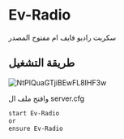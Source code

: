 # Ev-Radio

سكربت راديو فايف ام مفتوح المصدر

## طريقة التشغيل 
![NtPIQuaGTjiBEwFL8IHF3w](https://github.com/0xTeaTime/ev-radio/assets/167927485/ee953dc1-a9b2-4daa-95d3-6f64acc25619)


وافتح ملف ال server.cfg
```bash
start Ev-Radio
or
ensure Ev-Radio
```
